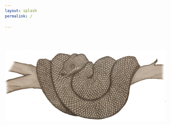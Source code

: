 ```yaml
---
layout: splash
permalink: /

---
```


  <br>
  <br><br>


<img src="/assets/Snake2.png" alt="welcome" class="inline"/>

